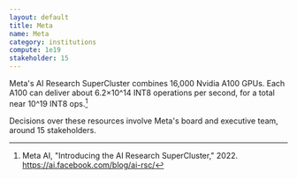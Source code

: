 ```yaml
---
layout: default
title: Meta
name: Meta
category: institutions
compute: 1e19
stakeholder: 15
---
```


Meta's AI Research SuperCluster combines 16,000 Nvidia A100 GPUs. Each A100 can deliver about 6.2×10^14 INT8 operations per second, for a total near 10^19 INT8 ops.[^1]

Decisions over these resources involve Meta's board and executive team, around 15 stakeholders.

[^1]: Meta AI, "Introducing the AI Research SuperCluster," 2022. <https://ai.facebook.com/blog/ai-rsc/>
